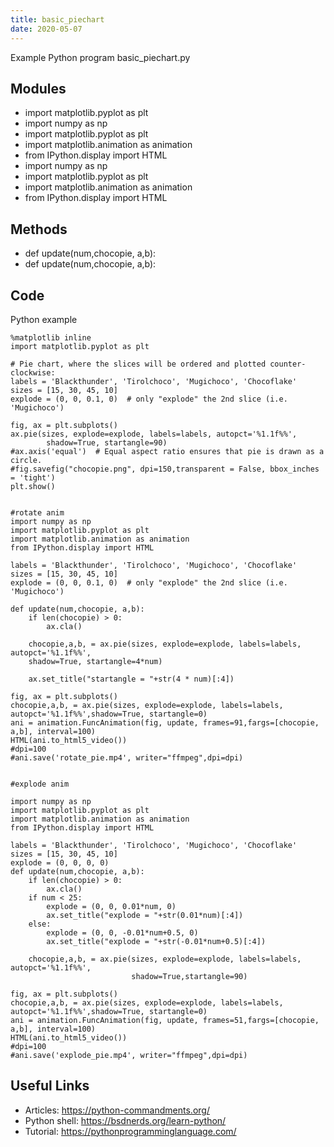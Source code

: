 ```yaml
---
title: basic_piechart
date: 2020-05-07
---
```

Example Python program basic_piechart.py

## Modules

* import matplotlib.pyplot as plt
* import numpy as np
* import matplotlib.pyplot as plt
* import matplotlib.animation as animation
* from IPython.display import HTML
* import numpy as np
* import matplotlib.pyplot as plt
* import matplotlib.animation as animation
* from IPython.display import HTML

## Methods

* def update(num,chocopie, a,b):
* def update(num,chocopie, a,b):

## Code

Python example

    %matplotlib inline
    import matplotlib.pyplot as plt
    
    # Pie chart, where the slices will be ordered and plotted counter-clockwise:
    labels = 'Blackthunder', 'Tirolchoco', 'Mugichoco', 'Chocoflake'
    sizes = [15, 30, 45, 10]
    explode = (0, 0, 0.1, 0)  # only "explode" the 2nd slice (i.e. 'Mugichoco')
    
    fig, ax = plt.subplots()
    ax.pie(sizes, explode=explode, labels=labels, autopct='%1.1f%%',
            shadow=True, startangle=90)
    #ax.axis('equal')  # Equal aspect ratio ensures that pie is drawn as a circle.
    #fig.savefig("chocopie.png", dpi=150,transparent = False, bbox_inches = 'tight')
    plt.show()
    
    
    #rotate anim
    import numpy as np
    import matplotlib.pyplot as plt
    import matplotlib.animation as animation
    from IPython.display import HTML
    
    labels = 'Blackthunder', 'Tirolchoco', 'Mugichoco', 'Chocoflake'
    sizes = [15, 30, 45, 10]
    explode = (0, 0, 0.1, 0)  # only "explode" the 2nd slice (i.e. 'Mugichoco')
    
    def update(num,chocopie, a,b):
        if len(chocopie) > 0:
            ax.cla()
        
        chocopie,a,b, = ax.pie(sizes, explode=explode, labels=labels, autopct='%1.1f%%',
        shadow=True, startangle=4*num)
        
        ax.set_title("startangle = "+str(4 * num)[:4])
    
    fig, ax = plt.subplots()    
    chocopie,a,b, = ax.pie(sizes, explode=explode, labels=labels, autopct='%1.1f%%',shadow=True, startangle=0)
    ani = animation.FuncAnimation(fig, update, frames=91,fargs=[chocopie, a,b], interval=100)
    HTML(ani.to_html5_video())
    #dpi=100
    #ani.save('rotate_pie.mp4', writer="ffmpeg",dpi=dpi)
    
    
    #explode anim
    
    import numpy as np
    import matplotlib.pyplot as plt
    import matplotlib.animation as animation
    from IPython.display import HTML
    
    labels = 'Blackthunder', 'Tirolchoco', 'Mugichoco', 'Chocoflake'
    sizes = [15, 30, 45, 10]
    explode = (0, 0, 0, 0)  
    def update(num,chocopie, a,b):
        if len(chocopie) > 0:
            ax.cla()
        if num < 25:
            explode = (0, 0, 0.01*num, 0) 
            ax.set_title("explode = "+str(0.01*num)[:4])
        else:
            explode = (0, 0, -0.01*num+0.5, 0)
            ax.set_title("explode = "+str(-0.01*num+0.5)[:4])
    
        chocopie,a,b, = ax.pie(sizes, explode=explode, labels=labels, autopct='%1.1f%%',
                               shadow=True,startangle=90)
        
    fig, ax = plt.subplots()    
    chocopie,a,b, = ax.pie(sizes, explode=explode, labels=labels, autopct='%1.1f%%',shadow=True, startangle=0)
    ani = animation.FuncAnimation(fig, update, frames=51,fargs=[chocopie, a,b], interval=100)
    HTML(ani.to_html5_video())
    #dpi=100
    #ani.save('explode_pie.mp4', writer="ffmpeg",dpi=dpi)
    
    

## Useful Links

- Articles: https://python-commandments.org/
- Python shell: https://bsdnerds.org/learn-python/
- Tutorial: https://pythonprogramminglanguage.com/

